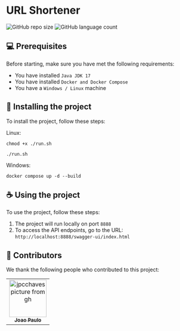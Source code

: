 # URL Shortener

![GitHub repo size](https://img.shields.io/github/repo-size/jpcchaves/url-shortener?style=for-the-badge)
![GitHub language count](https://img.shields.io/github/languages/count/jpcchaves/url-shortener?style=for-the-badge)

## 💻 Prerequisites

Before starting, make sure you have met the following requirements:

- You have installed `Java JDK 17`
- You have installed `Docker and Docker Compose`
- You have a `Windows / Linux` machine

## 🚀 Installing the project

To install the project, follow these steps:

Linux:

```
chmod +x ./run.sh

./run.sh
```

Windows:

```
docker compose up -d --build
```

## ☕ Using the project

To use the project, follow these steps:

1. The project will run locally on port `8888`
2. To access the API endpoints, go to the
   URL: `http://localhost:8888/swagger-ui/index.html`

## 🤝 Contributors

We thank the following people who contributed to this project:

<table>
  <tr>
    <td align="center">
      <a href="#" title="profile-image">
        <img src="https://avatars3.githubusercontent.com/u/95300143" width="100px;" alt="jpcchaves picture from gh"/><br>
        <sub>
          <b>Joao Paulo</b>
        </sub>
      </a>
    </td>
  </tr>
</table>
